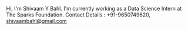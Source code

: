 Hi, I'm Shivaam Y Bahl.
I'm currently working as a Data Science Intern at The Sparks Foundation.
Contact Details : +91-9650749620, shivaambahl@gmail.com

<!---
shivaamybahl/shivaamybahl is a ✨ special ✨ repository because its `README.md` (this file) appears on your GitHub profile.
You can click the Preview link to take a look at your changes.
--->
